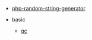 - [php-random-string-generator](https://stackoverflow.com/questions/4356289/php-random-string-generator)


- basic
  - [gc](https://www.kancloud.cn/kancloud/php-internals/42799) 
